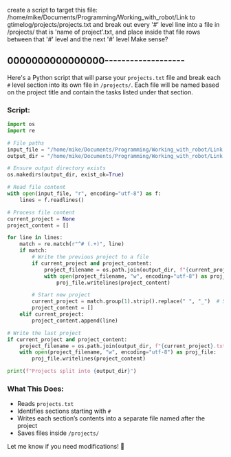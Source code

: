 create a script to target this file: /home/mike/Documents/Programming/Working_with_robot/Link to gtimelog/projects/projects.txt and break out every '#' level line into a file in /projects/ that is 'name of project'.txt, and place inside that file rows between that '#' level and the next '#' level Make sense?

0000000000000000-------------------
----------------

Here's a Python script that will parse your `projects.txt` file and break each `#` level section into its own file in `/projects/`. Each file will be named based on the project title and contain the tasks listed under that section.

### Script:

```python
import os
import re

# File paths
input_file = "/home/mike/Documents/Programming/Working_with_robot/Link to gtimelog/projects/projects.txt"
output_dir = "/home/mike/Documents/Programming/Working_with_robot/Link to gtimelog/projects/"

# Ensure output directory exists
os.makedirs(output_dir, exist_ok=True)

# Read file content
with open(input_file, "r", encoding="utf-8") as f:
    lines = f.readlines()

# Process file content
current_project = None
project_content = []

for line in lines:
    match = re.match(r"^# (.+)", line)
    if match:
        # Write the previous project to a file
        if current_project and project_content:
            project_filename = os.path.join(output_dir, f"{current_project}.txt")
            with open(project_filename, "w", encoding="utf-8") as proj_file:
                proj_file.writelines(project_content)

        # Start new project
        current_project = match.group(1).strip().replace(" ", "_")  # Sanitize filename
        project_content = []
    elif current_project:
        project_content.append(line)

# Write the last project
if current_project and project_content:
    project_filename = os.path.join(output_dir, f"{current_project}.txt")
    with open(project_filename, "w", encoding="utf-8") as proj_file:
        proj_file.writelines(project_content)

print(f"Projects split into {output_dir}")
```

### What This Does:

- Reads `projects.txt`
- Identifies sections starting with `#`
- Writes each section’s contents into a separate file named after the project
- Saves files inside `/projects/`

Let me know if you need modifications! 🚀